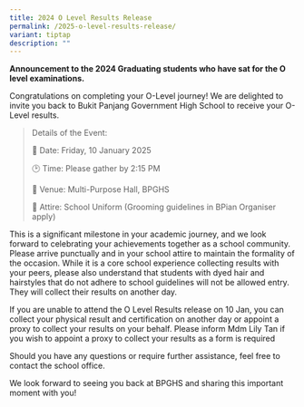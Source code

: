 ```yaml
---
title: 2024 O Level Results Release
permalink: /2025-o-level-results-release/
variant: tiptap
description: ""
---
```

<p><strong>Announcement to the 2024 Graduating students who have sat for the O level examinations.</strong>
</p>
<p>Congratulations on completing your O-Level journey! We are delighted to
invite you back to Bukit Panjang Government High School to receive your
O-Level results.</p>
<blockquote>
<p>Details of the Event:</p>
<p>📅 Date: Friday, 10 January 2025</p>
<p>🕑 Time: Please gather by 2:15 PM</p>
<p>📍 Venue: Multi-Purpose Hall, BPGHS</p>
<p>🥼 Attire: School Uniform (Grooming guidelines in BPian Organiser apply)</p>
</blockquote>
<p>This is a significant milestone in your academic journey, and we look
forward to celebrating your achievements together as a school community.
Please arrive punctually and in your school attire to maintain the formality
of the occasion. While it is a core school experience collecting results
with your peers, please also understand that students with dyed hair and
hairstyles that do not adhere to school guidelines will not be allowed
entry. They will collect their results on another day.</p>
<p>If you are unable to attend the O Level Results release on 10 Jan, you
can collect your physical result and certification on another day or appoint
a proxy to collect your results on your behalf. Please inform Mdm Lily
Tan if you wish to appoint a proxy to collect your results as a form is
required</p>
<p>Should you have any questions or require further assistance, feel free
to contact the school office.</p>
<p>We look forward to seeing you back at BPGHS and sharing this important
moment with you!</p>